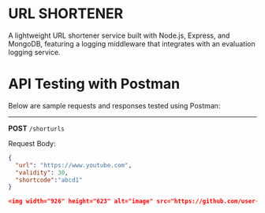 # URL SHORTENER

A lightweight URL shortener service built with Node.js, Express, and MongoDB, featuring a logging middleware that integrates with an evaluation logging service.

# API Testing with Postman  

Below are sample requests and responses tested using Postman:  

---

**POST** `/shorturls` 

Request Body:  
```json
{
  "url": "https://www.youtube.com",
  "validity": 30,
  "shortcode":"abcd1"
}

<img width="926" height="623" alt="image" src="https://github.com/user-attachments/assets/7e995057-bb9b-4ff9-af1b-182f3585b79e" />


